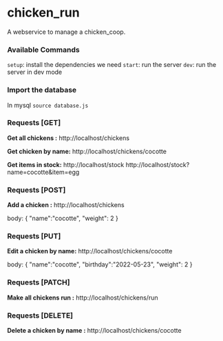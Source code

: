 # chicken_run

A webservice to manage a chicken_coop.

### Available Commands

`setup`: install the dependencies we need
`start`: run the server
`dev`: run the server in dev mode

### Import the database

In mysql `source database.js`

### Requests [GET]

**Get all chickens :**
http://localhost/chickens

**Get chicken by name:**
http://localhost/chickens/cocotte

**Get items in stock:**
http://localhost/stock
http://localhost/stock?name=cocotte&item=egg

### Requests [POST]

**Add a chicken :**
http://localhost/chickens

body:
{
"name":"cocotte",
"weight": 2
}

### Requests [PUT]

**Edit a chicken by name:**
http://localhost/chickens/cocotte

body:
{
"name":"cocotte",
"birthday":"2022-05-23",
"weight": 2
}

### Requests [PATCH]

**Make all chickens run :**
http://localhost/chickens/run

### Requests [DELETE]

**Delete a chicken by name :**
http://localhost/chickens/cocotte
